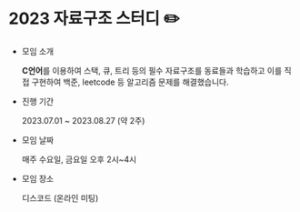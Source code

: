 # 2023 자료구조 스터디 ✏️

- 모임 소개

    **C언어**를 이용하여 스택, 큐, 트리 등의 필수 자료구조를 동료들과 학습하고 이를 직접 구현하여 백준, leetcode 등 알고리즘 문제를 해결했습니다.
- 진행 기간
    
    2023.07.01 ~ 2023.08.27 (약 2주)
    
- 모임 날짜
    
    매주 수요일, 금요일 오후 2시~4시
    
- 모임 장소

    디스코드 (온라인 미팅)

